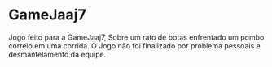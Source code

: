 # GameJaaj7
Jogo feito para a GameJaaj7, Sobre um rato de botas enfrentado um pombo correio em uma corrida. O Jogo não foi finalizado por problema pessoais e desmantelamento da equipe.